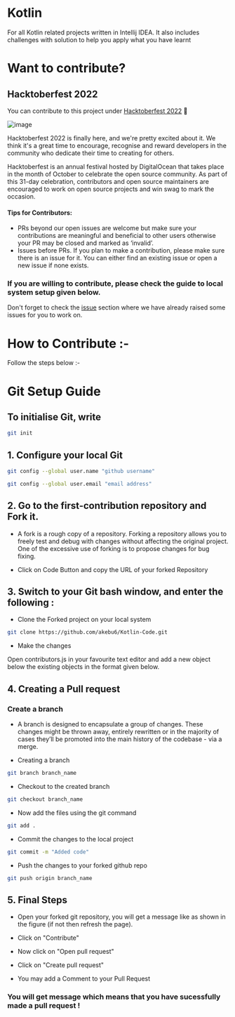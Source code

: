 # Kotlin
For all Kotlin related projects written in Intellij IDEA. It also includes challenges with solution to help you apply what you have learnt



# Want to contribute?

## Hacktoberfest 2022

You can contribute to this project under [Hacktoberfest 2022](https://hacktoberfest.com/) 💫

![image](https://user-images.githubusercontent.com/70385488/192114009-0830321a-d227-4a4d-8411-6c03b54d7ce6.png)

Hacktoberfest 2022 is finally here, and we're pretty excited about it. We think it's a great time to encourage, recognise and reward developers in the community who dedicate their time to creating for others.

Hacktoberfest is an annual festival hosted by DigitalOcean that takes place in the month of October to celebrate the open source community. As part of this 31-day celebration, contributors and open source maintainers are encouraged to work on open source projects and win swag to mark the occasion.

#### Tips for Contributors:

- PRs beyond our open issues are welcome but make sure your contributions are meaningful and beneficial to other users otherwise your PR may be closed and marked as ‘invalid’.
- Issues before PRs. If you plan to make a contribution, please make sure there is an issue for it. You can either find an existing issue or open a new issue if none exists.


### If you are willing to contribute, please check the guide to local system setup given below.

Don't forget to check the [issue](https://github.com/akebu6/Kotlin-Code/issues/20) section where we have already raised some issues for you to work on.

# How to Contribute :-
Follow the steps below :-

# Git Setup Guide
## To initialise Git, write
```bash
git init
```

## 1. Configure your local Git
```bash
git config --global user.name "github username"
```

```bash
git config --global user.email "email address"
```

## 2.  Go to the first-contribution repository and Fork it.
* A fork is a rough copy of a repository. Forking a repository allows you to freely test and debug with changes without affecting the original project. One of the excessive use of forking is to propose changes for bug fixing.


* Click on Code Button and copy the URL of your forked Repository


## 3. Switch to your Git bash window, and enter the following :

* Clone the Forked project on your local system 

```bash
git clone https://github.com/akebu6/Kotlin-Code.git
```


* Make the changes

Open contributors.js in your favourite text editor and add a new object below the existing objects in the format given below.


## 4. Creating a Pull request
### Create a branch

* A branch is designed to encapsulate a group of changes. These changes might be thrown away, entirely rewritten or in the majority of cases they’ll be promoted into the main history of the codebase - via a merge.


* Creating a branch

```bash
git branch branch_name
```

* Checkout to the created branch

```bash
git checkout branch_name
```


* Now add the files using the git command

```bash
git add .
```
* Commit the changes to the local project

```bash
git commit -m "Added code"
```

* Push the changes to your forked github repo
```bash
git push origin branch_name
```

## 5. Final Steps
* Open your forked git repository, you will get a message like as shown in the figure (if not then refresh the page).

* Click on "Contribute"


*  Now click on "Open pull request"



*  Click on "Create pull request"

 * You may add a Comment to your Pull Request


### You will get message which means that you have sucessfully made a pull request ! 





